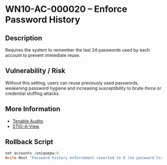 # WN10-AC-000020 – Enforce Password History

## Description
Requires the system to remember the last 24 passwords used by each account to prevent immediate reuse.

## Vulnerability / Risk
Without this setting, users can reuse previously used passwords, weakening password hygiene and increasing susceptibility to brute-force or credential stuffing attacks.

## More Information
- [Tenable Audits](https://www.tenable.com/audits/items/DISA_STIG_Microsoft_Windows_10_v3r4.audit:24615c818b137c5117c0de4acad27121)
- [STIG-A-View](https://stigaview.com/products/win10/v3r4/WN10-AC-000020/)

## Rollback Script

```powershell
net accounts /uniquepw:0
Write-Host "Password history enforcement reverted to 0 (no password history retained)."
```
